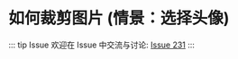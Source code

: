 # 如何裁剪图片 (情景：选择头像)



::: tip Issue 
 欢迎在 Issue 中交流与讨论: [Issue 231](https://github.com/shfshanyue/Daily-Question/issues/231) 
:::



